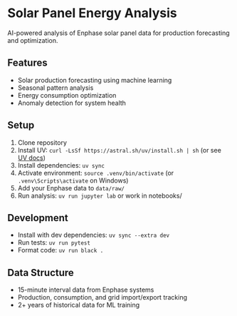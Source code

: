 # Solar Panel Energy Analysis

AI-powered analysis of Enphase solar panel data for production forecasting and optimization.

## Features
- Solar production forecasting using machine learning
- Seasonal pattern analysis
- Energy consumption optimization
- Anomaly detection for system health

## Setup
1. Clone repository
2. Install UV: `curl -LsSf https://astral.sh/uv/install.sh | sh` (or see [UV docs](https://docs.astral.sh/uv/))
3. Install dependencies: `uv sync`
4. Activate environment: `source .venv/bin/activate` (or `.venv\Scripts\activate` on Windows)
5. Add your Enphase data to `data/raw/`
6. Run analysis: `uv run jupyter lab` or work in notebooks/

## Development
- Install with dev dependencies: `uv sync --extra dev`
- Run tests: `uv run pytest`
- Format code: `uv run black .`

## Data Structure
- 15-minute interval data from Enphase systems
- Production, consumption, and grid import/export tracking
- 2+ years of historical data for ML training